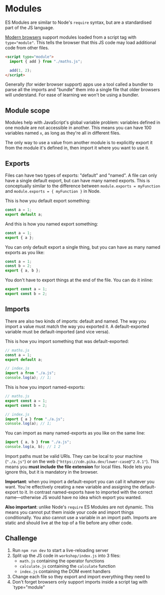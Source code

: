 # Modules

ES Modules are similar to Node's `require` syntax, but are a standardised part of the JS language.

[Modern browsers](https://caniuse.com/#search=modules) support modules loaded from a script tag with `type="module"`. This tells the browser that this JS code may load additional code from other files.

```html
<script type="module">
  import { add } from "./maths.js";

  add(1, 2);
</script>
```

Generally (for wider browser support) apps use a tool called a bundler to parse all the imports and "bundle" them into a single file that older browsers will understand. For ease of learning we won't be using a bundler.

## Module scope

Modules help with JavaScript's global variable problem: variables defined in one module are not accessible in another. This means you can have 100 variables named `x`, as long as they're all in different files.

The only way to use a value from another module is to explicitly export it from the module it's defined in, then import it where you want to use it.

## Exports

Files can have two types of exports: "default" and "named". A file can only have a single default export, but can have many named exports. This is conceptually similar to the difference between `module.exports = myFunction` and `module.exports = { myFunction }` in Node.

This is how you default export something:

```js
const a = 1;
export default a;
```

And this is how you named export something:

```js
const a = 1;
export { a };
```

You can only default export a single thing, but you can have as many named exports as you like:

```js
const a = 1;
const b = 2;
export { a, b };
```

You don't have to export things at the end of the file. You can do it inline:

```js
export const a = 1;
export const b = 2;
```

## Imports

There are also two kinds of imports: default and named. The way you import a value must match the way you exported it. A default-exported variable must be default-imported (and vice versa).

This is how you import something that was default-exported:

```js
// maths.js
const a = 1;
export default a;
```

```js
// index.js
import a from "./a.js";
console.log(a); // 1;
```

This is how you import named-exports:

```js
// maths.js
export const a = 1;
export const b = 2;
```

```js
// index.js
import { a } from "./a.js";
console.log(a); // 1;
```

You can import as many named-exports as you like on the same line:

```js
import { a, b } from "./a.js";
console.log(a, b); // 1 2
```

Import paths must be valid URIs. They can be local to your machine (`"./a.js"`) or on the web (`"https://cdn.pika.dev/lower-case@^2.0.1"`). This means you **must include the file extension** for local files. Node lets you ignore this, but it is mandatory in the browser.

**Important**: when you import a default-export you can call it whatever you want. You're effectively creating a new variable and assigning the default-export to it. In contrast named-exports have to imported with the correct name—otherwise JS would have no idea which export you wanted.

**Also important**: unlike Node's `require` ES Modules are not dynamic. This means you cannot put them inside your code and import things conditionally. You also cannot use a variable in an import path. Imports are static and should live at the top of a file before any other code.

## Challenge

1. Run `npm run dev` to start a live-reloading server
1. Split up the JS code in `workshop/index.js` into 3 files:
   - `math.js` containing the operator functions
   - `calculate.js` containing the `calculate` function
   - `index.js` containing the DOM event handlers
1. Change each file so they export and import everything they need to
1. Don't forget browsers only support imports inside a script tag with `type="module"
